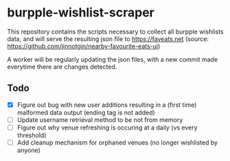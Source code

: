# burpple-wishlist-scraper
 
This repository contains the scripts necessary to collect all burpple wishlists data, and will serve the resulting json file to https://faveats.net (source: https://github.com/jinnotgin/nearby-favourite-eats-ui)

A worker will be regularly updating the json files, with a new commit made everytime there are changes detected.

## Todo

- [x] Figure out bug with new user additions resulting in a (first time) malformed data output (ending tag is not added)
- [ ] Update username retrieval method to be not from memory
- [ ] Figure out why venue refreshing is occuring at a daily (vs every threshold)
- [ ] Add cleanup mechanism for orphaned venues (no longer wishlisted by anyone)
